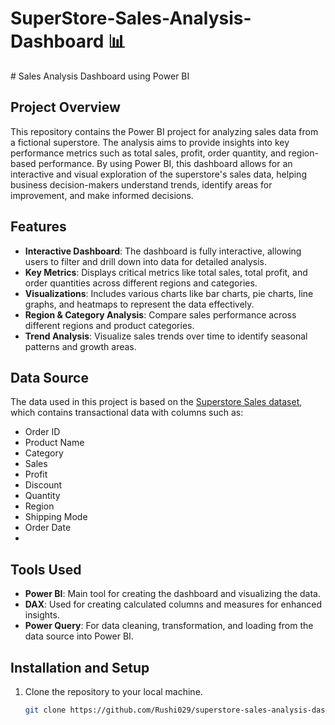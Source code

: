 <h1>SuperStore-Sales-Analysis-Dashboard 📊</h1>
# Sales Analysis Dashboard using Power BI

## Project Overview

This repository contains the Power BI project for analyzing sales data from a fictional superstore. The analysis aims to provide insights into key performance metrics such as total sales, profit, order quantity, and region-based performance. By using Power BI, this dashboard allows for an interactive and visual exploration of the superstore's sales data, helping business decision-makers understand trends, identify areas for improvement, and make informed decisions.

## Features

- **Interactive Dashboard**: The dashboard is fully interactive, allowing users to filter and drill down into data for detailed analysis.
- **Key Metrics**: Displays critical metrics like total sales, total profit, and order quantities across different regions and categories.
- **Visualizations**: Includes various charts like bar charts, pie charts, line graphs, and heatmaps to represent the data effectively.
- **Region & Category Analysis**: Compare sales performance across different regions and product categories.
- **Trend Analysis**: Visualize sales trends over time to identify seasonal patterns and growth areas.

## Data Source

The data used in this project is based on the [Superstore Sales dataset](Sample-Superstore.xls), which contains transactional data with columns such as:

- Order ID
- Product Name
- Category
- Sales
- Profit
- Discount
- Quantity
- Region
- Shipping Mode
- Order Date
- 

## Tools Used

- **Power BI**: Main tool for creating the dashboard and visualizing the data.
- **DAX**: Used for creating calculated columns and measures for enhanced insights.
- **Power Query**: For data cleaning, transformation, and loading from the data source into Power BI.

## Installation and Setup

1. Clone the repository to your local machine.
   ```bash
   git clone https://github.com/Rushi029/superstore-sales-analysis-dashboard.git


